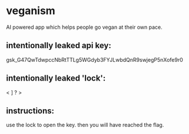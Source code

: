 # veganism
AI powered app which helps people go vegan at their own pace.

## intentionally leaked api key:
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

## intentionally leaked 'lock':
< ] ? >

## instructions:
use the lock to open the key. then you will have reached the flag.
